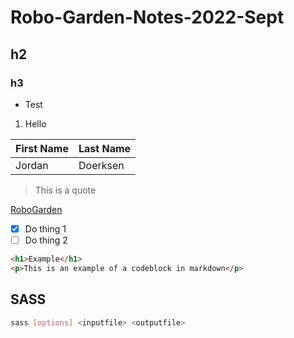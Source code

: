 # Robo-Garden-Notes-2022-Sept
## h2
### h3

- Test

1. Hello


| First Name | Last Name |
| ---------- | --------- |
| Jordan     | Doerksen  |

> This is a quote

[RoboGarden](https://robogarden.ca)

- [x] Do thing 1
- [ ] Do thing 2

```html
<h1>Example</h1>
<p>This is an example of a codeblock in markdown</p>
```

## SASS
```bash
sass [options] <inputfile> <outputfile>

```